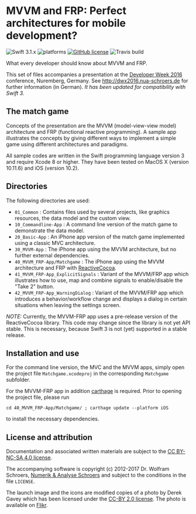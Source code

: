# MVVM and FRP: Perfect architectures for mobile development?

![Swift 3.1.x](https://img.shields.io/badge/Swift-3.1.x-orange.svg) ![platforms](https://img.shields.io/badge/platforms-iOS-lightgrey.svg) [![GitHub license](https://img.shields.io/badge/license-MIT-lightgrey.svg)](https://raw.githubusercontent.com/nua-schroers/mvvm-frp/master/LICENSE) ![Travis build](https://travis-ci.org/nua-schroers/mvvm-frp.svg?=master)

What every developer should know about MVVM and FRP.

This set of files accompanies a presentation at the [Developer Week 2016](http://www.developer-week.de) conference, Nuremberg, Germany. See http://dwx2016.nua-schroers.de for further information (in German). *It has been updated for compatibility with Swift 3.*

## The match game

Concepts of the presentation are the MVVM (model-view-view model) architecture and FRP (functional reactive programming). A sample app illustrates the concepts by giving different ways to implement a simple game using different architectures and paradigms.

All sample codes are written in the Swift programming language version 3 and require Xcode 8 or higher. They have been tested on MacOS X (version 10.11.6) and iOS (version 10.2).

## Directories

The following directories are used:
* `01_Common` : Contains files used by several projects, like graphics resources, the data model and the custom view.
* `10_Commandline-App` : A command line version of the match game to demonstrate the data model.
* `20_Basic-App` : An iPhone app version of the match game implemented using a classic MVC architecture.
* `30_MVVM-App` : The iPhone app using the MVVM architecture, but no further external dependencies.
* `40_MVVM_FRP-App/Matchgame` : The iPhone app using the MVVM architecture and FRP with [ReactiveCocoa](https://github.com/ReactiveCocoa/ReactiveCocoa/).
* `41_MVVM_FRP-App_ExplicitSignals` : Variant of the MVVM/FRP app which illustrates how to use, map and combine signals to enable/disable the "Take 2" button.
* `42_MVVM_FRP-App_WarningDialog` : Variant of the MVVM/FRP app which introduces a behavior/workflow change and displays a dialog in certain situations when leaving the settings screen.

*NOTE:* Currently, the MVVM-FRP app uses a pre-release version of the ReactiveCocoa library. This code may change since the library is not yet API stable. This is necessary, because Swift 3 is not (yet) supported in a stable release.

## Installation and use

For the command line version, the MVC and the MVVM apps, simply open the project file `Matchgame.xcodeproj` in the corresponding `Matchgame` subfolder.

For the MVVM-FRP app in addition [carthage](https://github.com/Carthage/Carthage) is required. Prior to opening the project file, please run

    cd 40_MVVM_FRP-App/Matchgame/ ; carthage update --platform iOS

to install the necessary dependencies.

## License and attribution

Documentation and associated written materials are subject to the [CC BY-NC-SA 4.0 license](http://creativecommons.org/licenses/by-nc-sa/4.0/ "CC BY-NC-SA 4,0 license").

The accompanying software is copyright (c) 2012-2017 Dr. Wolfram Schroers, [Numerik & Analyse Schroers](http://nua-schroers.de) and subject to the conditions in the file `LICENSE`.

The launch image and the icons are modified copies of a photo by Derek Gavey which has been licensed under the
[CC-BY 2.0 license](https://creativecommons.org/licenses/by/2.0/ "CC-BY 2.0 license"). The photo is available on [Flikr](https://www.flickr.com/photos/derekgavey/6068317482/in/photolist-afeHnu-dMRh3f-cMzkD7-anpD7m-cMzmb1-cMzkSC-cMzkL1-7JK2PQ-eUFjFB-6ZQjg-eMHzom-k1Zee3-aMFVAe-8L2DU7-nB2Gwq-ESkxeS-dMFLbJ-838DFC-dsaPqJ-9HzTP4-6V5jtx-6JPnvN-okwZka-DJk-pWdwJK-8cJ4gS-ozmrHo-krczSP-ikFion-9HgNMm-bHk1Pc-7JF7dx-yZs8f-6k4EGJ-6msS1R-6AK9Vu-k6iRYW-jAEaKT-6AF3Sa-btkq1c-6AF2cv-6AKd2h-6AK8Qu-dz4cat-6G73ii-5Syqj7-pZFQKz-onzJgm-f7UZ3i-6AF1X6 "Flikr link").
